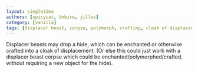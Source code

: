 ```yaml
---
layout: singleidea
authors: [spicycat, Umbire, jilles]
category: [vanilla]
tags: [displacer beast, corpse, polymorph, crafting, cloak of displacement]
---
```

Displacer beasts may drop a hide, which can be enchanted or otherwise crafted
into a cloak of displacement. (Or else this could just work with a displacer
beast corpse which could be enchanted/polymorphed/crafted, without requiring a
new object for the hide).
